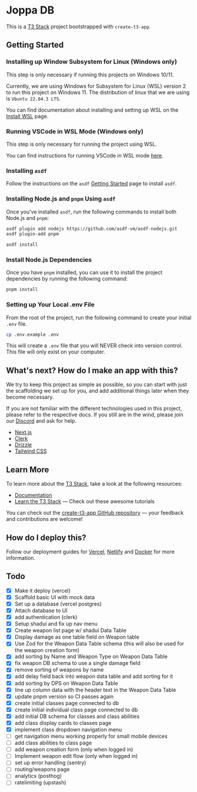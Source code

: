 # Joppa DB

This is a [T3 Stack](https://create.t3.gg/) project bootstrapped with `create-t3-app`.

## Getting Started

### Installing up Window Subsystem for Linux (Windows only)

This step is only necessary if running this projects on Windows 10/11.

Currently, we are using Windows for Subsystem for Linux (WSL) version 2 to run this project on Windows 11. The distribution of linux that we are using is `Ubuntu 22.04.3 LTS`.

You can find documentation about installing and setting up WSL on the [Install WSL](https://learn.microsoft.com/en-us/windows/wsl/install) page.

### Running VSCode in WSL Mode (Windows only)

This step is only necessary for running the project using WSL.

You can find instructions for running VSCode in WSL mode [here](https://code.visualstudio.com/docs/remote/wsl#_open-a-remote-folder-or-workspace).

### Installing `asdf`

Follow the instructions on the `asdf` [Getting Started](https://asdf-vm.com/guide/getting-started.html) page to install `asdf`.

### Installing Node.js and `pnpm` Using `asdf`

Once you've installed `asdf`, run the following commands to install both Node.js and `pnpm`:

```sh
asdf plugin add nodejs https://github.com/asdf-vm/asdf-nodejs.git
asdf plugin-add pnpm

asdf install
```

### Install Node.js Dependencies

Once you have `pnpm` installed, you can use it to install the project dependencies by running the following command:

```sh
pnpm install
```

### Setting up Your Local .env File

From the root of the project, run the following command to create your initial `.env` file.

```sh
cp .env.example .env
```

This will create a `.env` file that you will NEVER check into version control. This file will only exist on your computer.

## What's next? How do I make an app with this?

We try to keep this project as simple as possible, so you can start with just the scaffolding we set up for you, and add additional things later when they become necessary.

If you are not familiar with the different technologies used in this project, please refer to the respective docs. If you still are in the wind, please join our [Discord](https://t3.gg/discord) and ask for help.

- [Next.js](https://nextjs.org)
- [Clerk](https://clerk.com)
- [Drizzle](https://orm.drizzle.team)
- [Tailwind CSS](https://tailwindcss.com)

## Learn More

To learn more about the [T3 Stack](https://create.t3.gg/), take a look at the following resources:

- [Documentation](https://create.t3.gg/)
- [Learn the T3 Stack](https://create.t3.gg/en/faq#what-learning-resources-are-currently-available) — Check out these awesome tutorials

You can check out the [create-t3-app GitHub repository](https://github.com/t3-oss/create-t3-app) — your feedback and contributions are welcome!

## How do I deploy this?

Follow our deployment guides for [Vercel](https://create.t3.gg/en/deployment/vercel), [Netlify](https://create.t3.gg/en/deployment/netlify) and [Docker](https://create.t3.gg/en/deployment/docker) for more information.

## Todo

- [x] Make it deploy (vercel)
- [x] Scaffold basic UI with mock data
- [x] Set up a database (vercel postgres)
- [x] Attach database to UI
- [x] add authentication (clerk)
- [x] Setup shadui and fix up nav menu
- [x] Create weapon list page w/ shadui Data Table
- [x] Display damage as one table field on Weapon table
- [x] Use Zod for the Weapon Data Table schema (this will also be used for the weapon creation form)
- [x] add sorting by Name and Weapon Type on Weapon Data Table
- [x] fix weapon DB schema to use a single damage field
- [x] remove sorting of weapons by name
- [x] add delay field back into weapon data table and add sorting for it
- [x] add sorting by DPS on Weapon Data Table
- [x] line up column data with the header text in the Weapon Data Table
- [x] update pnpm version so CI passes again
- [x] create initial classes page connected to db
- [x] create initial individual class page connected to db
- [x] add initial DB schema for classes and class abilities
- [x] add class display cards to classes page
- [x] implement class dropdown navigation menu
- [ ] get navigation menu working properly for small mobile devices
- [ ] add class abilities to class page
- [ ] add weapon creation form (only when logged in)
- [ ] Implement weapon edit flow (only when logged in)
- [ ] set up error handling (sentry)
- [ ] routing/weapons page
- [ ] analytics (posthog)
- [ ] ratelimiting (upstash)
